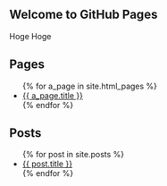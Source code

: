 ## Welcome to GitHub Pages

Hoge Hoge

## Pages

<ul>
  {% for a_page in site.html_pages %}
    <li>
      <a href="{{ site.github.url }}{{ a_page.url }}">{{ a_page.title }}</a>
    </li>
  {% endfor %}
</ul>

## Posts

<ul>
  {% for post in site.posts %}
    <li>
      <a href="{{ site.github.url }}/{{ post.url }}">{{ post.title }}</a>
    </li>
  {% endfor %}
</ul>
